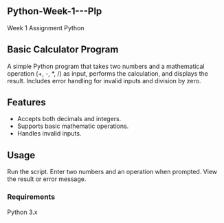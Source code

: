 ## Python-Week-1---Plp
Week 1 Assignment Python

## Basic Calculator Program
A simple Python program that takes two numbers and a mathematical operation (+, -, *, /) as input, performs the calculation, and displays the result. Includes error handling for invalid inputs and division by zero.

## Features
- Accepts both decimals and integers.
- Supports basic mathematic operations.
- Handles invalid inputs.


## Usage
Run the script.
Enter two numbers and an operation when prompted.
View the result or error message.

### Requirements
Python 3.x

